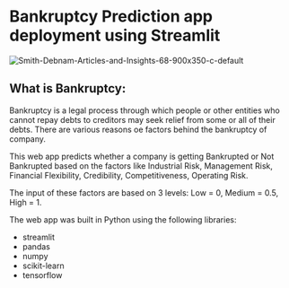 # Bankruptcy Prediction app deployment using Streamlit
![Smith-Debnam-Articles-and-Insights-68-900x350-c-default](https://user-images.githubusercontent.com/71897685/149876757-aa4be791-5887-403e-82f0-923330694d13.png)

## What is Bankruptcy:
Bankruptcy is a legal process through which people or other entities who cannot repay debts to creditors may seek relief from some or all of their debts. 
There are various reasons  oe factors behind the bankruptcy of company. 

This web app predicts whether a company is getting Bankrupted or Not Bankrupted based on the factors like Industrial Risk, Management Risk, Financial Flexibility, Credibility, Competitiveness, Operating Risk.

The input of these factors are based on 3 levels: Low = 0, Medium = 0.5, High = 1.

The web app was built in Python using the following libraries:

- streamlit
- pandas
- numpy
- scikit-learn
- tensorflow
